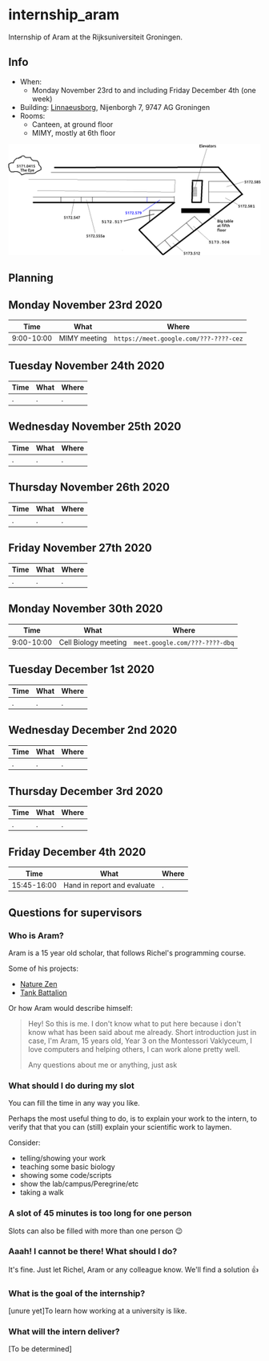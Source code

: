 # internship_aram

Internship of Aram at the Rijksuniversiteit Groningen.

## Info

 * When:
    * Monday November 23rd to and including Friday December 4th (one week)
 * Building: [Linnaeusborg](https://www.rug.nl/staff/location/5172), Nijenborgh 7, 9747 AG Groningen
 * Rooms:
    * Canteen, at ground floor
    * MIMY, mostly at 6th floor

![](lb.png)

## Planning

## Monday November 23rd 2020

Time       |What                                    |Where
-----------|----------------------------------------|-------------------------------------------------
9:00-10:00 |MIMY meeting                            |`https://meet.google.com/???-????-cez`

## Tuesday November 24th 2020

Time       |What                                    |Where
-----------|----------------------------------------|-------------------------------------------------
.          |.                                       |.

## Wednesday November 25th 2020

Time       |What                                    |Where
-----------|----------------------------------------|-------------------------------------------------
.          |.                                       |.

## Thursday November 26th 2020

Time       |What                                    |Where
-----------|----------------------------------------|-------------------------------------------------
.          |.                                       |.

## Friday November 27th 2020

Time       |What                                    |Where
-----------|----------------------------------------|-------------------------------------------------
.          |.                                       |.

## Monday November 30th 2020

Time       |What                                    |Where
-----------|----------------------------------------|-------------------------------------------------
9:00-10:00 |Cell Biology meeting                    |`meet.google.com/???-????-dbq`

## Tuesday December 1st 2020

Time       |What                                    |Where
-----------|----------------------------------------|-------------------------------------------------
.          |.                                       |.

## Wednesday December 2nd 2020

Time       |What                                    |Where
-----------|----------------------------------------|-------------------------------------------------
.          |.                                       |.

## Thursday December 3rd 2020

Time       |What                                    |Where
-----------|----------------------------------------|-------------------------------------------------
.          |.                                       |.

## Friday December 4th 2020

Time       |What                                    |Where
-----------|----------------------------------------|-------------------------------------------------
15:45-16:00|Hand in report and evaluate             |.

## Questions for supervisors

### Who is Aram?

Aram is a 15 year old scholar,
that follows Richel's programming course.

Some of his projects:

 * [Nature Zen](https://github.com/richelbilderbeek/djog_unos_2018)
 * [Tank Battalion](https://github.com/djog/djog_unos_2020)

Or how Aram would describe himself:

> Hey! So this is me. I don't know what to put here because i don't know what has been said about me already.
> Short introduction just in case,
> I'm Aram,
> 15 years old,
> Year 3 on the Montessori Vaklyceum,
> I love computers and helping others,
> I can work alone pretty well.
> 
> Any questions about me or anything, just ask

### What should I do during my slot

You can fill the time in any way you like.

Perhaps the most useful thing to do,
is to explain your work to the intern,
to verify that that you can (still) explain your scientific work to laymen.

Consider:

 * telling/showing your work
 * teaching some basic biology
 * showing some code/scripts 
 * show the lab/campus/Peregrine/etc
 * taking a walk

### A slot of 45 minutes is too long for one person

Slots can also be filled with more than one person :wink:

### Aaah! I cannot be there! What should I do?

It's fine. Just let Richel, Aram or any colleague know. 
We'll find a solution :+1:

### What is the goal of the internship?

[unure yet]To learn how working at a university is like.

### What will the intern deliver?

[To be determined]


